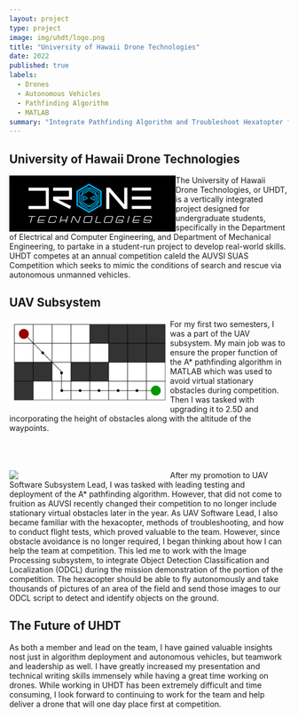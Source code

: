 ```yaml
---
layout: project
type: project
image: img/uhdt/logo.png
title: "University of Hawaii Drone Technologies"
date: 2022
published: true
labels:
  - Drones
  - Autonomous Vehicles
  - Pathfinding Algorithm
  - MATLAB
summary: "Integrate Pathfinding Algorithm and Troubleshoot Hexatopter for AUVSI SUAS Competition"
---
```


## University of Hawaii Drone Technologies
<img align ="left" width="300px" class="img-fluid" src="../img/uhdt/DroneTechnologies.png">
The University of Hawaii Drone Technologies, or UHDT, is a vertically integrated project designed for undergraduate students, specifically in the Department of Electrical and Computer Engineering, and Department of Mechanical Engineering, to partake in a student-run project to develop real-world skills. UHDT competes at an annual competition caleld the AUVSI SUAS Competition which seeks to mimic the conditions of search and rescue via autonomous unmanned vehicles.

## UAV Subsystem
<img align="left" width="290" src="../img/uhdt/a_star.png">
For my first two semesters, I was a part of the UAV subsystem. My main job was to ensure the proper function of the A* pathfinding algorithm in MATLAB which was used to avoid virtual stationary obstacles during competition. Then I was tasked with upgrading it to 2.5D and incorporating the height of obstacles along with the altitude of the waypoints. 
<br/><br/><br/><br/><br/><img align="left" width="290" src="../img/uhdt/hexacopter.jpg">After my promotion to UAV Software Subsystem Lead, I was tasked with leading testing and deployment of the A* pathfinding algorithm. However, that did not come to fruition as AUVSI recently changed their competition to no longer include stationary virtual obstacles later in the year. As UAV Software Lead, I also became familiar with the hexacopter, methods of troubleshooting, and how to conduct flight tests, which proved valuable to the team. However, since obstacle avoidance is no longer required, I began thinking about how I can help the team at competition. This led me to work with the Image Processing subsystem, to integrate Object Detection Classification and Localization (ODCL) during the mission demonstration of the portion of the competition. The hexacopter should be able to fly autonomously and take thousands of pictures of an area of the field and send those images to our ODCL script to detect and identify objects on the ground.


<br/>

## The Future of UHDT
As both a member and lead on the team, I have gained valuable insights nost just in algorithm deployment and autonomous vehicles, but teamwork and leadership as well. I have greatly increased my presentation and technical writing skills immensely while having a great time working on drones. While working in UHDT has been extremely difficult and time consuming, I look forward to continuing to work for the team and help deliver a drone that will one day place first at competition.